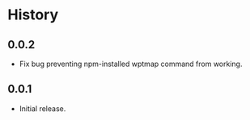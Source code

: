 # History

## 0.0.2

* Fix bug preventing npm-installed wptmap command from working.

## 0.0.1

* Initial release.

